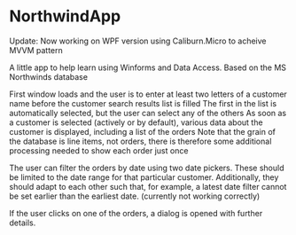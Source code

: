 # NorthwindApp
Update: Now working on WPF version using Caliburn.Micro to acheive MVVM pattern

A little app to help learn using Winforms and Data Access.
Based on the MS Northwinds database

First window loads and the user is to enter at least two letters of a customer name before the customer search results list is filled
The first in the list is automatically selected, but the user can select any of the others
As soon as a customer is selected (actively or by default), various data about the customer is displayed, including a list of the orders
Note that the grain of the database is line items, not orders, there is therefore some additional processing needed to show each order just once

The user can filter the orders by date using two date pickers. These should be limited to the date range for that particular customer. 
Additionally, they should adapt to each other such that, for example, a latest date filter cannot be set earlier than the earliest date. (currently not working correctly)

If the user clicks on one of the orders, a dialog is opened with further details.
